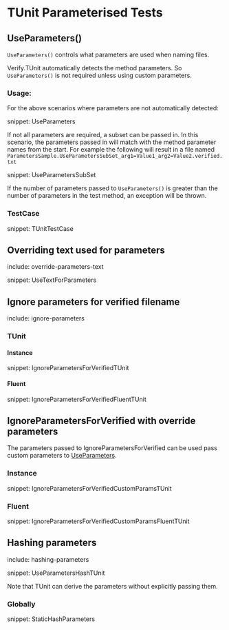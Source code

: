 # TUnit Parameterised Tests


## UseParameters()

`UseParameters()` controls what parameters are used when naming files. 

Verify.TUnit automatically detects the method parameters. So `UseParameters()` is not required unless using custom parameters.


### Usage:

For the above scenarios where parameters are not automatically detected: 

snippet: UseParameters

If not all parameters are required, a subset can be passed in. In this scenario, the parameters passed in will match with the method parameter names from the start. For example the following will result in a file named `ParametersSample.UseParametersSubSet_arg1=Value1_arg2=Value2.verified.txt`

snippet: UseParametersSubSet

If the number of parameters passed to `UseParameters()` is greater than the number of parameters in the test method, an exception will be thrown.


### TestCase

snippet: TUnitTestCase


## Overriding text used for parameters

include: override-parameters-text


snippet: UseTextForParameters


## Ignore parameters for verified filename

include: ignore-parameters


### TUnit


#### Instance

snippet: IgnoreParametersForVerifiedTUnit


#### Fluent

snippet: IgnoreParametersForVerifiedFluentTUnit


## IgnoreParametersForVerified with override parameters

The parameters passed to IgnoreParametersForVerified can be used pass custom parameters to [UseParameters](#UseParameters).


### Instance

snippet: IgnoreParametersForVerifiedCustomParamsTUnit


### Fluent

snippet: IgnoreParametersForVerifiedCustomParamsFluentTUnit


## Hashing parameters

include: hashing-parameters


snippet: UseParametersHashTUnit

Note that TUnit can derive the parameters without explicitly passing them.


### Globally

snippet: StaticHashParameters
